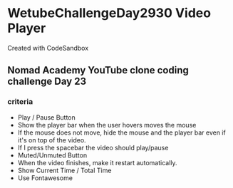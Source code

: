 # WetubeChallengeDay2930 Video Player
Created with CodeSandbox

## Nomad Academy YouTube clone coding challenge Day 23
### criteria

- Play / Pause Button
- Show the player bar when the user hovers moves the mouse
- If the mouse does not move, hide the mouse and the player bar even if it's on top of the video.
- If I press the spacebar the video should play/pause
- Muted/Unmuted Button
- When the video finishes, make it restart automatically.
- Show Current Time / Total Time
- Use Fontawesome
